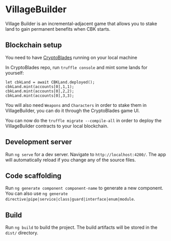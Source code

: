# VillageBuilder

Village Builder is an incremental-adjacent game that allows you to stake land to gain permanent benefits when CBK starts.
## Blockchain setup

You need to have [CryptoBlades](https://github.com/cryptoblades/cryptoblades) running on your local machine

In CryptoBlades repo, run `truffle console` and mint some lands for yourself:

```
let cbkLand = await CBKLand.deployed();
cbkLand.mint(accounts[0],1,1);
cbkLand.mint(accounts[0],2,2);
cbkLand.mint(accounts[0],3,3);
```

You will also need `Weapons` and `Characters` in order to stake them in VillageBuilder, you can do it through the CryptoBlades game UI.

You can now do the `truffle migrate --compile-all` in order to deploy the VillageBuilder contracts to your local blockchain.

## Development server

Run `ng serve` for a dev server. Navigate to `http://localhost:4200/`. The app will automatically reload if you change any of the source files.

## Code scaffolding

Run `ng generate component component-name` to generate a new component. You can also use `ng generate directive|pipe|service|class|guard|interface|enum|module`.

## Build

Run `ng build` to build the project. The build artifacts will be stored in the `dist/` directory.
